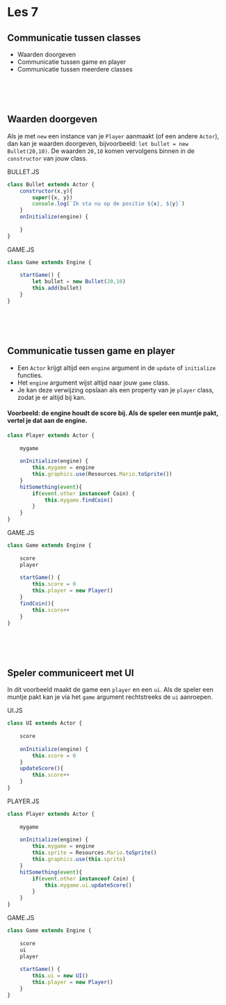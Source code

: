# Les 7

## Communicatie tussen classes

  - Waarden doorgeven
  - Communicatie tussen game en player
  - Communicatie tussen meerdere classes

<Br>
<Br>
<Br>

## Waarden doorgeven

Als je met `new` een instance van je `Player` aanmaakt (of een andere `Actor`), dan kan je waarden doorgeven, bijvoorbeeld: `let bullet = new Bullet(20,10)`. De waarden `20,10` komen vervolgens binnen in de `constructor` van jouw class.

BULLET.JS

```js
class Bullet extends Actor {
    constructor(x,y){
        super({x, y})
        console.log(`Ik sta nu op de positie ${x}, ${y}`)
    }
    onInitialize(engine) {       
        
    }
}
```
GAME.JS

```javascript
class Game extends Engine {
    
    startGame() {       
        let bullet = new Bullet(20,10)
        this.add(bullet)
    }
}
```


<Br>
<Br>
<Br>



## Communicatie tussen game en player

- Een `Actor` krijgt altijd een `engine` argument in de `update` of `initialize` functies.
- Het `engine` argument wijst altijd naar jouw `game` class. 
- Je kan deze verwijzing opslaan als een property van je `player` class, zodat je er altijd bij kan.

#### Voorbeeld: de engine houdt de score bij. Als de speler een muntje pakt, vertel je dat aan de engine.


```javascript
class Player extends Actor {
    
    mygame
    
    onInitialize(engine) {       
        this.mygame = engine
        this.graphics.use(Resources.Mario.toSprite())
    }
    hitSomething(event){
        if(event.other instanceof Coin) {
            this.mygame.findCoin()
        }
    }
}
```
GAME.JS

```javascript
class Game extends Engine {
    
    score
    player
    
    startGame() {       
        this.score = 0
        this.player = new Player()
    }
    findCoin(){
        this.score++
    }
}
```

<Br>
<Br>
<Br>

## Speler communiceert met UI

In dit voorbeeld maakt de game een `player` en een `ui`. Als de speler een muntje pakt kan je via het `game` argument rechtstreeks de `ui` aanroepen.

UI.JS
```javascript
class UI extends Actor {
    
    score
    
    onInitialize(engine) {       
        this.score = 0
    }
    updateScore(){
        this.score++
    }
}
```
PLAYER.JS
```javascript
class Player extends Actor {
    
    mygame
    
    onInitialize(engine) {       
        this.mygame = engine
        this.sprite = Resources.Mario.toSprite()
        this.graphics.use(this.sprite)
    }
    hitSomething(event){
        if(event.other instanceof Coin) {
            this.mygame.ui.updateScore()
        }
    }
}
```
GAME.JS

```javascript
class Game extends Engine {
    
    score
    ui
    player
    
    startGame() {       
        this.ui = new UI()
        this.player = new Player()
    }
}
```

